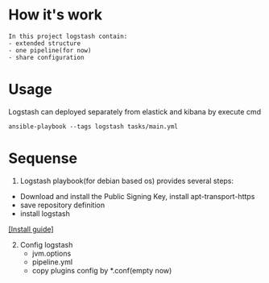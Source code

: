 # How it's work

	In this project logstash contain:
	- extended structure
	- one pipeline(for now)
	- share configuration 

# Usage
Logstash can deployed separately from elastick and kibana by execute cmd
```
ansible-playbook --tags logstash tasks/main.yml
```
# Sequense

1. Logstash playbook(for debian based os) provides several steps:
 - Download and install the Public Signing Key, install apt-transport-https 
 - save repository definition
 - install logstash

 [[Install guide]](https://www.elastic.co/guide/en/logstash/current/installing-logstash.html)

2. Config logstash 
	- jvm.options
	- pipeline.yml
	- copy plugins config by *.conf(empty now)
